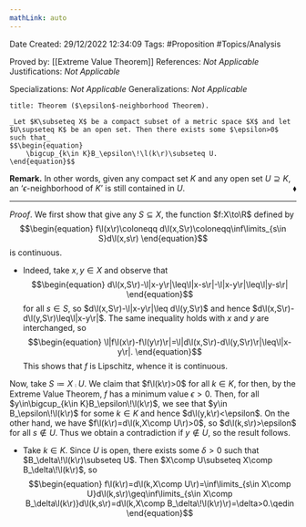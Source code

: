```yaml
---
mathLink: auto
---
```


<div class="topSpace"></div>

Date Created: 29/12/2022 12:34:09
Tags: #Proposition #Topics/Analysis

Proved by: [[Extreme Value Theorem]]
References: _Not Applicable_
Justifications: _Not Applicable_

Specializations: _Not Applicable_
Generalizations: _Not Applicable_

``` ad-Theorem
title: Theorem ($\epsilon$-neighborhood Theorem).

_Let $K\subseteq X$ be a compact subset of a metric space $X$ and let $U\supseteq K$ be an open set. Then there exists some $\epsilon>0$ such that_
$$\begin{equation}
    \bigcup_{k\in K}B_\epsilon\!\l(k\r)\subseteq U.
\end{equation}$$

```

**Remark.** In other words, given any compact set $K$ and any open set $U\supseteq K$, an $\textrm{`}\epsilon$-neighborhood of $K\textrm{'}$ is still contained in $U$.<span style="float:right;">$\blacklozenge$</span>

---

_Proof_. We first show that give any $S\subseteq X$, the function $f:X\to\R$ defined by
$$\begin{equation}
    f\l(x\r)\coloneqq d\l(x,S\r)\coloneqq\inf\limits_{s\in S}d\l(x,s\r)
\end{equation}$$
is continuous.
* Indeed, take $x,y\in X$ and observe that
$$\begin{equation}
    d\l(x,S\r)-\l|x-y\r|\leq\l|x-s\r|-\l|x-y\r|\leq\l|y-s\r|
\end{equation}$$
for all $s\in S$, so $d\l(x,S\r)-\l|x-y\r|\leq d\l(y,S\r)$ and hence $d\l(x,S\r)-d\l(y,S\r)\leq\l|x-y\r|$. The same inequality holds with $x$ and $y$ are interchanged, so
$$\begin{equation}
    \l|f\l(x\r)-f\l(y\r)\r|=\l|d\l(x,S\r)-d\l(y,S\r)\r|\leq\l|x-y\r|.
\end{equation}$$
This shows that $f$ is Lipschitz, whence it is continuous.

Now, take $S\coloneqq X\comp U$. We claim that $f\l(k\r)>0$ for all $k\in K$, for then, by the Extreme Value Theorem, $f$ has a minimum value $\epsilon>0$. Then, for all $y\in\bigcup_{k\in K}B_\epsilon\!\l(k\r)$, we see that $y\in B_\epsilon\!\l(k\r)$ for some $k\in K$ and hence $d\l(y,k\r)<\epsilon$. On the other hand, we have $f\l(k\r)=d\l(k,X\comp U\r)>0$, so $d\l(k,s\r)>\epsilon$ for all $s\not\in U$. Thus we obtain a contradiction if $y\not\in U$, so the result follows.
* Take $k\in K$. Since $U$ is open, there exists some $\delta>0$ such that $B_\delta\!\l(k\r)\subseteq U$. Then $X\comp U\subseteq X\comp B_\delta\!\l(k\r)$, so
$$\begin{equation}
    f\l(k\r)=d\l(k,X\comp U\r)=\inf\limits_{s\in X\comp U}d\l(k,s\r)\geq\inf\limits_{s\in X\comp B_\delta\l(k\r)}d\l(k,s\r)=d\l(k,X\comp B_\delta\!\l(k\r)\r)=\delta>0.\qedin
\end{equation}$$
